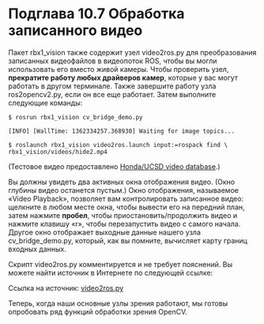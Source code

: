 # Подглава 10.7 Обработка записанного видео

Пакет rbx1\_vision также содержит узел video2ros.py для преобразования записанных видеофайлов в видеопоток ROS, чтобы вы могли использовать его вместо живой камеры. Чтобы проверить узел, **прекратите работу любых драйверов камер**, которые у вас могут работать в другом терминале. Также завершите работу узла ros2opencv2.py, если он все еще работает. Затем выполните следующие команды:

`$ rosrun rbx1_vision cv_bridge_demo.py`

`[INFO] [WallTime: 1362334257.368930] Waiting for image topics...` 

`$ roslaunch rbx1_vision video2ros.launch input:=rospack find \ rbx1_vision/videos/hide2.mp4`

\(Тестовое видео предоставлено [Honda/UCSD video database](http://vision.ucsd.edu/~leekc/HondaUCSDVideoDatabase/HondaUCSD.html).\) 

Вы должны увидеть два активных окна отображения видео. \(Окно глубины видео останется пустым.\) Окно отображения, называемое «Video Playback», позволяет вам контролировать записанное видео: щелкните в любом месте окна, чтобы вывести его на передний план, затем нажмите **пробел**, чтобы приостановить/продолжить видео и нажмите клавишу «r», чтобы перезапустить видео с самого начала. Другое окно отображает выходные данные нашего узла cv\_bridge\_demo.py, который, как вы помните, вычисляет карту границ входных данных. 

Скрипт video2ros.py комментируется и не требует пояснений. Вы можете найти источник в Интернете по следующей ссылке: 

Ссылка на источник: [video2ros.py](http://vision.ucsd.edu/~leekc/HondaUCSDVideoDatabase/HondaUCSD.html)

Теперь, когда наши основные узлы зрения работают, мы готовы опробовать ряд функций обработки зрения OpenCV.

